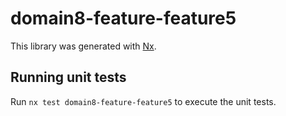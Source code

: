# domain8-feature-feature5

This library was generated with [Nx](https://nx.dev).

## Running unit tests

Run `nx test domain8-feature-feature5` to execute the unit tests.
